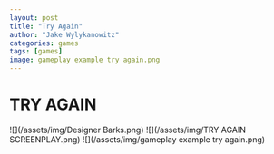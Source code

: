 ```yaml
---
layout: post
title: "Try Again"
author: "Jake Wylykanowitz"
categories: games
tags: [games]
image: gameplay example try again.png
---
```


# TRY AGAIN

![](/assets/img/Designer Barks.png)
![](/assets/img/TRY AGAIN SCREENPLAY.png)
![](/assets/img/gameplay example try again.png)
